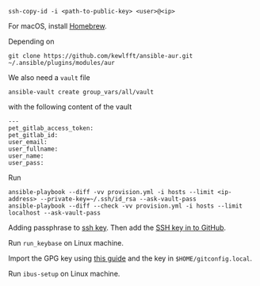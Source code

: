 
```
ssh-copy-id -i <path-to-public-key> <user>@<ip>
```

For macOS, install [Homebrew](https://brew.sh/).

Depending on

```
git clone https://github.com/kewlfft/ansible-aur.git ~/.ansible/plugins/modules/aur
```

We also need a `vault` file 

```
ansible-vault create group_vars/all/vault
```

with the following  content of the vault

```
---
pet_gitlab_access_token:
pet_gitlab_id:
user_email:
user_fullname:
user_name:
user_pass:
```

Run

```
ansible-playbook --diff -vv provision.yml -i hosts --limit <ip-address> --private-key=~/.ssh/id_rsa --ask-vault-pass
ansible-playbook --diff --check -vv provision.yml -i hosts --limit localhost --ask-vault-pass
```

Adding passphrase to [ssh key](https://help.github.com/en/articles/working-with-ssh-key-passphrases#adding-or-changing-a-passphrase).
Then add the [SSH key in to GitHub](https://help.github.com/en/enterprise/2.15/user/articles/generating-a-new-ssh-key-and-adding-it-to-the-ssh-agent#adding-your-ssh-key-to-the-ssh-agent).

Run `run_keybase` on Linux machine.

Import the GPG key using [this guide](https://github.com/pstadler/keybase-gpg-github) and the key in `$HOME/gitconfig.local`.

Run `ibus-setup` on Linux machine.
